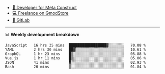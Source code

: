- [🎈 Developer for Meta Construct](https://metastruct.net)
- [💻 Freelance on GmodStore](https://www.gmodstore.com/users/Tenrys)
- [🦊 GitLab](https://gitlab.com/Tenrys)

---

📊 **Weekly development breakdown**
<!--START_SECTION:waka-->

```text
JavaScript   16 hrs 35 mins  █████████████████▓░░░░░░░   70.08 %
YAML         2 hrs 30 mins   ██▓░░░░░░░░░░░░░░░░░░░░░░   10.61 %
GraphQL      1 hr 23 mins    █▒░░░░░░░░░░░░░░░░░░░░░░░   05.88 %
Vue.js       1 hr 11 mins    █▒░░░░░░░░░░░░░░░░░░░░░░░   05.06 %
JSON         41 mins         ▓░░░░░░░░░░░░░░░░░░░░░░░░   02.93 %
Bash         26 mins         ▒░░░░░░░░░░░░░░░░░░░░░░░░   01.84 %
```

<!--END_SECTION:waka-->
